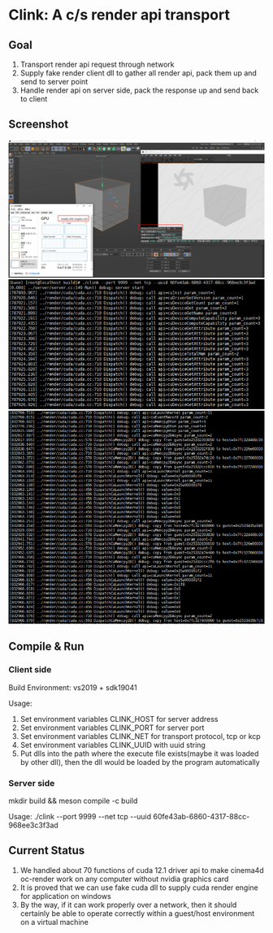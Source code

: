 # Clink: A c/s render api transport

## Goal
1. Transport render api request through network
2. Supply fake render client dll to gather all render api, pack them up and send to server point
3. Handle render api on server side, pack the response up and send back to client

## Screenshot
<img src="./docs/client.png" width="960">

<img src="./docs/server-2.png" width="960">
<img src="./docs/server-1.png" width="960">

## Compile & Run

### Client side
Build Environment: vs2019 + sdk19041

Usage:
1. Set environment variables CLINK_HOST for server address
2. Set environment variables CLINK_PORT for server port
3. Set environment variables CLINK_NET for transport protocol, tcp or kcp
4. Set environment variables CLINK_UUID with uuid string
5. Put dlls into the path where the execute file exists(maybe it was loaded by other dll), then the dll would be loaded by the program automatically

### Server side
mkdir build && meson compile -c build

Usage: 
./clink --port 9999 --net tcp --uuid 60fe43ab-6860-4317-88cc-968ee3c3f3ad

## Current Status
1. We handled about 70 functions of cuda 12.1 driver api to make cinema4d oc-render work on any computer without nvidia graphics card
2. It is proved that we can use fake cuda dll to supply cuda render engine for application on windows
3. By the way, if it can work properly over a network, then it should certainly be able to operate correctly within a guest/host environment on a virtual machine
